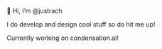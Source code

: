 👋 Hi, I’m @justrach

I do develop and design cool stuff so do hit me up!

Currently working on condensation.ai!

<!---
justrach/justrach is a ✨ special ✨ repository because its `README.md` (this file) appears on your GitHub profile.
You can click the Preview link to take a look at your changes.
--->
